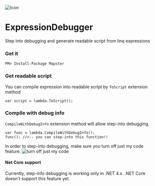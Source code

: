 ![Icon](http://www.fancyicons.com/free-icons/112/must-have/png/128/pause_128.png)

# ExpressionDebugger
Step into debugging and generate readable script from linq expressions

### Get it
```
PM> Install-Package Mapster
```

### Get readable script
You can compile expression into readable script by `ToScript` extension method
```CSharp
var script = lambda.ToScript();
```

### Compile with debug info
`CompileWithDebugInfo` extension method will allow step-into debugging.
```CSharp
var func = lambda.CompileWithDebugInfo();
func(); //<-- you can step-into this function!!
```

In order to step-into debugging, make sure you turn off just my code feature.
![turn off just my code](https://cloud.githubusercontent.com/assets/5763993/23740682/47608676-04d7-11e7-842d-77c18a459515.png)

#### Net Core support
Currently, step-info debugging is working only in .NET 4.x. .NET Core doesn't support this feature yet.
